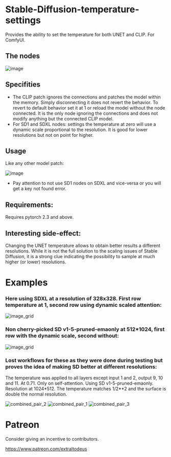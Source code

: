 # Stable-Diffusion-temperature-settings
Provides the ability to set the temperature for both UNET and CLIP. For ComfyUI.

## The nodes

![image](https://github.com/Extraltodeus/Stable-Diffusion-temperature-settings/assets/15731540/2d04cb28-2a1d-4384-8e62-9e9a6b0829dc)

## Specifities

- The CLIP patch ignores the connections and patches the model within the memory. Simply disconnecting it does not revert the behavior. To revert to default behavior set it at 1 or reload the model without the node connected. It is the only node ignoring the connections and does not modify anything but the connected CLIP model.
- For SD1 and SDXL nodes: settings the temperature at zero will use a dynamic scale proportional to the resolution. It is good for lower resolutions but not on point for higher.

## Usage

Like any other model patch:

![image](https://github.com/Extraltodeus/Stable-Diffusion-temperature-settings/assets/15731540/32b73433-df6a-4c49-99a6-5ddf21a4777a)

- Pay attention to not use SD1 nodes on SDXL and vice-versa or you will get a key not found error.

## Requirements:

Requires pytorch 2.3 and above.

## Interesting side-effect:

Changing the UNET temperature allows to obtain better results a different resolutions. While it is not the full solution to the scaling issues of Stable Diffusion, it is a strong clue indicating the possibility to sample at much higher (or lower) resolutions.

# Examples

### Here using SDXL at a resolution of 328x328. First row temperature at 1, second row using dynamic scaled attention:

![image_grid](https://github.com/Extraltodeus/Stable-Diffusion-temperature-settings/assets/15731540/7b5b2ffb-f621-4eca-9f97-04f78c2eaf7c)

### Non cherry-picked SD v1-5-pruned-emaonly at 512*1024, first row with the dynamic scale, second without:

![image_grid](https://github.com/Extraltodeus/Stable-Diffusion-temperature-settings/assets/15731540/62292e57-ac11-4e9b-99e8-02084e95dc17)

### Lost workflows for these as they were done during testing but proves the idea of making SD better at different resolutions:

The temperature was applied to all layers except input 1 and 2, output 9, 10 and 11. At 0.71. Only on self-attention. Using SD v1-5-pruned-emaonly. Resolution at 1024*512. The temperature matches 1/2**2 and the surface is double the normal resolution.

![combined_pair_2](https://github.com/Extraltodeus/Stable-Diffusion-temperature-settings/assets/15731540/5e5403ea-2cb3-462c-a9f1-6cc7b1ddbaea)
![combined_pair_1](https://github.com/Extraltodeus/Stable-Diffusion-temperature-settings/assets/15731540/84fed1e4-a7ba-4f2a-8562-e3573f0aab8f)
![combined_pair_3](https://github.com/Extraltodeus/Stable-Diffusion-temperature-settings/assets/15731540/c6703c21-0d63-404e-9bf8-3a7c580f59e7)


# Patreon

Consider giving an incentive to contributors.

https://www.patreon.com/extraltodeus
